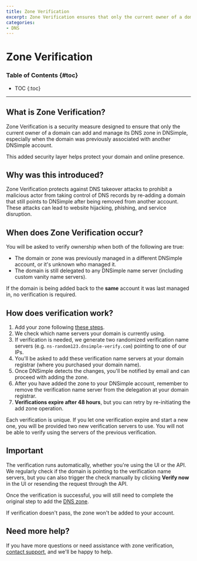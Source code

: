 ```yaml
---
title: Zone Verification 
excerpt: Zone Verification ensures that only the current owner of a domain can add and manage its DNS zone in DNSimple.
categories: 
- DNS
---
```


# Zone Verification

### Table of Contents {#toc}


* TOC
{:toc}
---

## What is Zone Verification?

Zone Verification is a security measure designed to ensure that only the current owner of a domain can add and manage its DNS zone in DNSimple, especially when the domain was previously associated with another DNSimple account.

This added security layer helps protect your domain and online presence.

## Why was this introduced?

Zone Verification protects against DNS takeover attacks to prohibit a malicious actor from taking control of DNS records by re-adding a domain that still points to DNSimple after being removed from another account. These attacks can lead to website hijacking, phishing, and service disruption.

## When does Zone Verification occur?

You will be asked to verify ownership when both of the following are true:

- The domain or zone was previously managed in a different DNSimple account, or it's unknown who managed it.
- The domain is still delegated to any DNSimple name server (including custom vanity name servers).

If the domain is being added back to the **same** account it was last managed in, no verification is required.

## How does verification work?

1. Add your zone following [these steps](/articles/adding-domain/).
1. We check which name servers your domain is currently using.
1. If verification is needed, we generate two randomized verification name servers (e.g. `ns-random123.dnsimple-verify.com`) pointing to one of our IPs.
1. You'll be asked to add these verification name servers at your domain registrar (where you purchased your domain name).
1. Once DNSimple detects the changes, you'll be notified by email and can proceed with adding the zone.
1. After you have added the zone to your DNSimple account, remember to remove the verification name server from the delegation at your domain registrar.
1. **Verifications expire after 48 hours**, but you can retry by re-initiating the add zone operation.
   
<note>
Each verification is unique. If you let one verification expire and start a new one, you will be provided two new verification servers to use. You will not be able to verify using the servers of the previous verification.
</note>

## Important

The verification runs automatically, whether you're using the UI or the API. We regularly check if the domain is pointing to the verification name servers, but you can also trigger the check manually by clicking **Verify now** in the UI or resending the request through the API.

Once the verification is successful, you will still need to complete the original step to add the [DNS zone](/articles/adding-domain/).

If verification doesn't pass, the zone won't be added to your account.

## Need more help?

If you have more questions or need assistance with zone verification, [contact support](https://dnsimple.com/contact), and we'll be happy to help.
